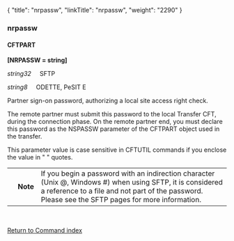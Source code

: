 {
    "title": "nrpassw",
    "linkTitle": "nrpassw",
    "weight": "2290"
}<span id="nrpassw"></span>

### nrpassw

#### CFTPART

**\[NRPASSW = string\]**

*string32*     SFTP

*string8*     ODETTE, PeSIT E

Partner sign-on password, authorizing a local site access right check.

The remote partner must submit this password to the local <span class="mc-variable axway_variables.Component_Short_Name variable">Transfer CFT</span>, during the connection phase. On the remote partner end, you must declare this
password as the NSPASSW parameter of the CFTPART object
used in the transfer.

This parameter value is case sensitive in CFTUTIL commands if you enclose the value in " " quotes.

<table>
   <tbody>
      <tr>
         <td>         </td>
         <td><span><strong>Note</strong></span>         </td>
         <td>If you begin a password with an indirection character (Unix @, Windows #) when using SFTP, it is considered a reference to a file and not part of the password. Please see the SFTP pages for more information.         </td>
      </tr>
   </tbody>
</table>

 

[Return to Command index](../../)
